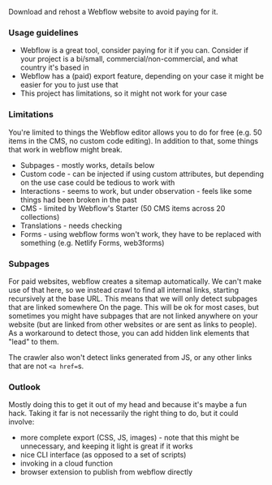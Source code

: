 Download and rehost a Webflow website to avoid paying for it.

### Usage guidelines
- Webflow is a great tool, consider paying for it if you can. Consider if your project is a bi/small, commercial/non-commercial, and what country it's based in
- Webflow has a (paid) export feature, depending on your case it might be easier for you to just use that
- This project has limitations, so it might not work for your case

### Limitations

You're limited to things the Webflow editor allows you to do for free (e.g. 50 items in the CMS, no custom code editing). In addition to that, some things that work in webflow might break.

- Subpages - mostly works, details below
- Custom code - can be injected if using custom attributes, but depending on the use case could be tedious to work with
- Interactions - seems to work, but under observation - feels like some things had been broken in the past
- CMS - limited by Webflow's Starter (50 CMS items across 20 collections)
- Translations - needs checking
- Forms - using webflow forms won't work, they have to be replaced with something (e.g. Netlify Forms, web3forms)


### Subpages
For paid websites, webflow creates a sitemap automatically. We can't make use of that here, so we instead crawl to find all internal links, starting recursively at the base URL. This means that we will only detect subpages that are linked somewhere On the page. This will be ok for most cases, but sometimes you might have subpages that are not linked anywhere on your website (but are linked from other websites or are sent as links to people). As a workaround to detect those, you can add hidden link elements that "lead" to them. 

The crawler also won't detect links generated from JS, or any other links that are not `<a href=`s.

### Outlook
Mostly doing this to get it out of my head and because it's maybe a fun hack. Taking it far is not necessarily the right thing to do, but it could involve:
- more complete export (CSS, JS, images) - note that this might be unnecessary, and keeping it light is great if it works
- nice CLI interface (as opposed to a set of scripts)
- invoking in a cloud function
- browser extension to publish from webflow directly